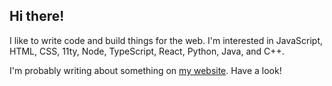 ## Hi there!

I like to write code and build things for the web. I'm interested in JavaScript, HTML, CSS, 11ty, Node, TypeScript, React, Python, Java, and C++.

I'm probably writing about something on [my website](https://tannerdolby.com). Have a look!